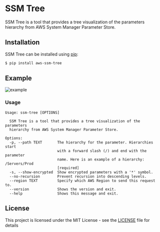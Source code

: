 # SSM Tree

SSM Tree is a tool that provides a tree visualization of the parameters hierarchy from AWS System Manager Parameter Store.

## Installation

SSM Tree can be installed using [pip](https://pip.pypa.io/en/stable/):

```bash
$ pip install aws-ssm-tree
```

## Example
![example](https://user-images.githubusercontent.com/2822509/52458942-3178d700-2bc7-11e9-90c9-2b52930b80df.png)

### Usage
```
Usage: ssm-tree [OPTIONS]

  SSM Tree is a tool that provides a tree visualization of the parameters
  hierarchy from AWS System Manager Parameter Store.

Options:
  -p, --path TEXT       The hierarchy for the parameter. Hierarchies start
                        with a forward slash (/) and end with the parameter
                        name. Here is an example of a hierarchy: /Servers/Prod
                        [required]
  -s, --show-encrypted  Show encrypted parameters with a '*' symbol.
  --no-recursion        Prevent recursion into descending levels.
  --region TEXT         Specify which AWS Region to send this request to.
  --version             Shows the version and exit.
  --help                Shows this message and exit.
```

## License

This project is licensed under the MIT License - see the [LICENSE](LICENSE) file for details
